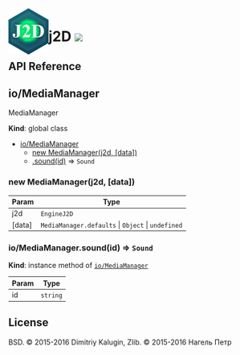 <img src="https://github.com/fsggs/j2d/blob/0.2.0-dev/src/img/logo.png?raw=true" align="left" width="80"/>
<h1 align="left">j2D <a href="https://www.versioneye.com/user/projects/56afa5f63d82b9003761dfc8">
    <img src="https://www.versioneye.com/user/projects/56afa5f63d82b9003761dfc8/badge.svg?style=flat"/></a></h1>


## API Reference

<a name="io/MediaManager"></a>

## io/MediaManager
MediaManager

**Kind**: global class  

* [io/MediaManager](#io/MediaManager)
    * [new MediaManager(j2d, [data])](#new_io/MediaManager_new)
    * [.sound(id)](#io/MediaManager+sound) ⇒ <code>Sound</code>

<a name="new_io/MediaManager_new"></a>

### new MediaManager(j2d, [data])

| Param | Type |
| --- | --- |
| j2d | <code>EngineJ2D</code> | 
| [data] | <code>MediaManager.defaults</code> &#124; <code>Object</code> &#124; <code>undefined</code> | 

<a name="io/MediaManager+sound"></a>

### io/MediaManager.sound(id) ⇒ <code>Sound</code>
**Kind**: instance method of <code>[io/MediaManager](#io/MediaManager)</code>  

| Param | Type |
| --- | --- |
| id | <code>string</code> | 


## License

BSD. © 2015-2016 Dimitriy Kalugin, Zlib. © 2015-2016 Нагель Петр

